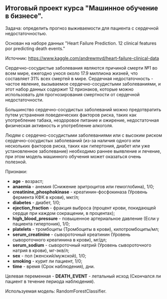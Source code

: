 ## Итоговый проект курса "Машинное обучение в бизнесе".

Задача: определить прогноз выживаемости для пациента с сердечной недостаточностью.

Основан на наборе данных "Heart Failure Prediction. 12 clinical features por predicting death events."

Источник: https://www.kaggle.com/andrewmvd/heart-failure-clinical-data

Сердечно-сосудистые заболевания являются причиной смерти №1 во всем мире, ежегодно унося около 17.9 миллиона жизней, что составляет 31% всех смертей в мире. Сердечная недостаточность - частое явление, вызываемое сердечно-сосудистыми заболеваниями, и этот набор данных содержит 12 признаков, которые можно использовать для прогнозирования смертности от сердечной недостаточности.

Большинство сердечно-сосудистых заболеваний можно предотвратить путем устранения поведенческих факторов риска, таких как употребление табака, нездоровое питание и ожирение, недостаточная физическая активность и употребление алкоголя.

Людям с сердечно-сосудистыми заболеваниями или с высоким риском сердечно-сосудистых заболеваний (из-за наличия одного или нескольких факторов риска, таких как гипертония, диабет или уже установленное заболевание) необходимо раннее выявление и лечение, при этом модель машинного обучения может оказаться очень полезной.

Признаки:
- **age** - возраст;
- **anaemia** - анемия (Снижение эритроцитов или гемоглобина), 1/0;
- **creatinine_phosphokinase** - креатинин-фосфокиназа (Уровень фермента КФК в крови), мкг/л;
- **diabetes** - диабет, 1/0;
- **ejection_fraction** - фракция выброса (процент крови, покидающей сердце при каждом сокращении, в процентах);
- **high_blood_pressure** - повышенное артериальное давление (Если у пациента гипертония), 1/0;
- **platelets** - тромбоциты (Тромбоциты в крови), килотромбоциты/мл;
- **serum_creatinine** - сывороточный креатинин (Уровень сывороточного креатинина в крови), мг/дл;
- **serum_sodium** - сывороточный натрий (Уровень сывороточного натрия в крови), мг-экв/л;
- **sex** - пол (женский/мужской), 1/0;
- **smoking** - курит ли пациент, 1/0;
- **time** - время (Срок наблюдения), дни.

Целевая переменная - **DEATH_EVENT** - летальный исход (Скончался ли пациент в течение периода наблюдения).

Используемая модель: RandomForestClassifier.